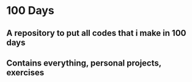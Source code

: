 <h1> 100 Days </h1>
<h2>A repository to put all codes that i make in 100 days</h2>
<h2>Contains everything, personal projects, exercises</h2>